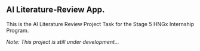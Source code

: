 ## AI Literature-Review App.

This is the AI Literature Review Project Task for the Stage 5 HNGx Internship Program.

_Note: This project is still under development..._
